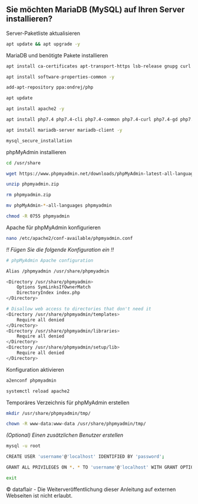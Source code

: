 ## Sie möchten MariaDB (MySQL) auf Ihren Server installieren?


Server-Paketliste aktualisieren
``` bash
apt update && apt upgrade -y
```

MariaDB und benötigte Pakete installieren
``` bash
apt install ca-certificates apt-transport-https lsb-release gnupg curl nano unzip -y
```

``` bash
apt install software-properties-common -y
```

``` bash
add-apt-repository ppa:ondrej/php
```

``` bash
apt update
```

``` bash
apt install apache2 -y
```

``` bash
apt install php7.4 php7.4-cli php7.4-common php7.4-curl php7.4-gd php7.4-intl php7.4-json php7.4-mbstring php7.4-mysql php7.4-opcache php7.4-readline php7.4-xml php7.4-xsl php7.4-zip php7.4-bz2 libapache2-mod-php7.4 -y
```

``` bash
apt install mariadb-server mariadb-client -y
```

``` bash
mysql_secure_installation
```

phpMyAdmin installieren
``` bash
cd /usr/share
```

``` bash
wget https://www.phpmyadmin.net/downloads/phpMyAdmin-latest-all-languages.zip -O phpmyadmin.zip
```

``` bash
unzip phpmyadmin.zip
```

``` bash
rm phpmyadmin.zip
```

``` bash
mv phpMyAdmin-*-all-languages phpmyadmin
```

``` bash
chmod -R 0755 phpmyadmin
```

Apache für phpMyAdmin konfigurieren
``` bash
nano /etc/apache2/conf-available/phpmyadmin.conf
```
*!! Fügen Sie die folgende Konfiguration ein !!*

``` bash
# phpMyAdmin Apache configuration

Alias /phpmyadmin /usr/share/phpmyadmin

<Directory /usr/share/phpmyadmin>
    Options SymLinksIfOwnerMatch
    DirectoryIndex index.php
</Directory>

# Disallow web access to directories that don't need it
<Directory /usr/share/phpmyadmin/templates>
    Require all denied
</Directory>
<Directory /usr/share/phpmyadmin/libraries>
    Require all denied
</Directory>
<Directory /usr/share/phpmyadmin/setup/lib>
    Require all denied
</Directory>
```

Konfiguration aktivieren
``` bash
a2enconf phpmyadmin
```

``` bash
systemctl reload apache2
```

Temporäres Verzeichnis für phpMyAdmin erstellen
``` bash
mkdir /usr/share/phpmyadmin/tmp/
```

``` bash
chown -R www-data:www-data /usr/share/phpmyadmin/tmp/
```

*(Optional) Einen zusätzlichen Benutzer erstellen*
``` bash
mysql -u root
```

``` bash
CREATE USER 'username'@'localhost' IDENTIFIED BY 'password';
```

``` bash
GRANT ALL PRIVILEGES ON *. * TO 'username'@'localhost' WITH GRANT OPTION
```

``` bash
exit
```

© dataflair - Die Weiterveröffentlichung dieser Anleitung auf externen Webseiten ist nicht erlaubt.